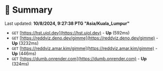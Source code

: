 # 📖 Summary
Last updated: **10/8/2024, 9:27:38 PTG "Asia/Kuala_Lumpur"**

- `GET` [https://hst.ujol.dev](https://hst.ujol.dev) - **Up** (592ms)
- `GET` [https://reddviz.deno.dev/gimme](https://reddviz.deno.dev/gimme) - **Up** (3232ms)
- `GET` [https://reddviz.amar.kim/gimme](https://reddviz.amar.kim/gimme) - **Up** (446ms)
- `GET` [https://dumb.onrender.com](https://dumb.onrender.com) - **Up** (324ms)
